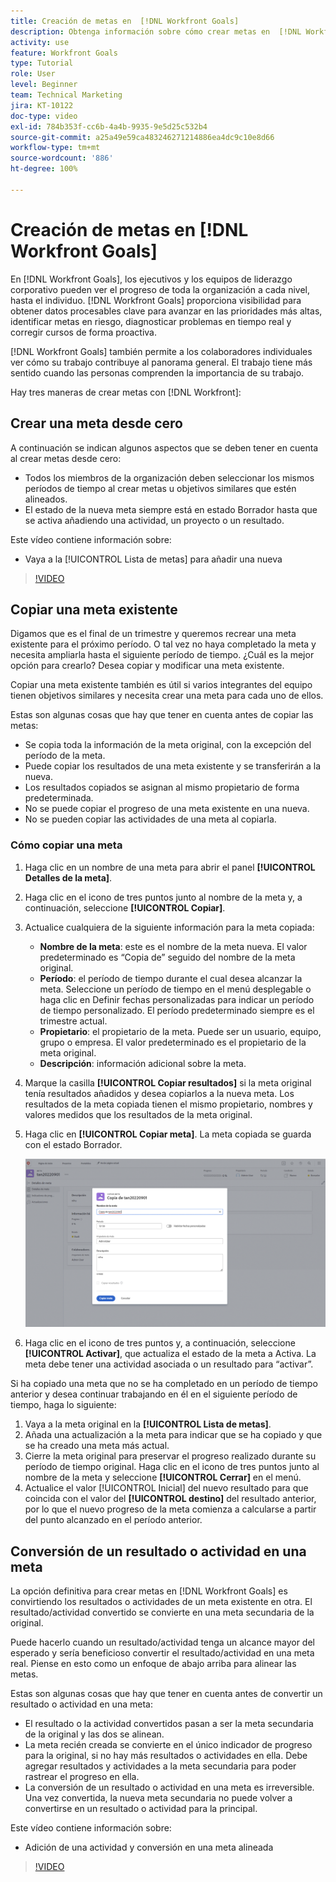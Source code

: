 ```yaml
---
title: Creación de metas en  [!DNL Workfront Goals]
description: Obtenga información sobre cómo crear metas en  [!DNL Workfront Goals]  usando tres opciones diferentes.
activity: use
feature: Workfront Goals
type: Tutorial
role: User
level: Beginner
team: Technical Marketing
jira: KT-10122
doc-type: video
exl-id: 784b353f-cc6b-4a4b-9935-9e5d25c532b4
source-git-commit: a25a49e59ca483246271214886ea4dc9c10e8d66
workflow-type: tm+mt
source-wordcount: '886'
ht-degree: 100%

---
```


# Creación de metas en [!DNL Workfront Goals]

En [!DNL Workfront Goals], los ejecutivos y los equipos de liderazgo corporativo pueden ver el progreso de toda la organización a cada nivel, hasta el individuo. [!DNL Workfront Goals] proporciona visibilidad para obtener datos procesables clave para avanzar en las prioridades más altas, identificar metas en riesgo, diagnosticar problemas en tiempo real y corregir cursos de forma proactiva.

[!DNL Workfront Goals] también permite a los colaboradores individuales ver cómo su trabajo contribuye al panorama general. El trabajo tiene más sentido cuando las personas comprenden la importancia de su trabajo.

Hay tres maneras de crear metas con [!DNL Workfront]:

## Crear una meta desde cero

A continuación se indican algunos aspectos que se deben tener en cuenta al crear metas desde cero:

* Todos los miembros de la organización deben seleccionar los mismos períodos de tiempo al crear metas u objetivos similares que estén alineados.
* El estado de la nueva meta siempre está en estado Borrador hasta que se activa añadiendo una actividad, un proyecto o un resultado.

Este vídeo contiene información sobre:

* Vaya a la [!UICONTROL Lista de metas] para añadir una nueva

>[!VIDEO](https://video.tv.adobe.com/v/335191/?quality=12&learn=on)

## Copiar una meta existente

Digamos que es el final de un trimestre y queremos recrear una meta existente para el próximo período. O tal vez no haya completado la meta y necesita ampliarla hasta el siguiente período de tiempo. ¿Cuál es la mejor opción para crearlo? Desea copiar y modificar una meta existente.

Copiar una meta existente también es útil si varios integrantes del equipo tienen objetivos similares y necesita crear una meta para cada uno de ellos.

Estas son algunas cosas que hay que tener en cuenta antes de copiar las metas:

* Se copia toda la información de la meta original, con la excepción del período de la meta.
* Puede copiar los resultados de una meta existente y se transferirán a la nueva.
* Los resultados copiados se asignan al mismo propietario de forma predeterminada.
* No se puede copiar el progreso de una meta existente en una nueva.
* No se pueden copiar las actividades de una meta al copiarla.

### Cómo copiar una meta

1. Haga clic en un nombre de una meta para abrir el panel **[!UICONTROL Detalles de la meta]**.
1. Haga clic en el icono de tres puntos junto al nombre de la meta y, a continuación, seleccione **[!UICONTROL Copiar]**.
1. Actualice cualquiera de la siguiente información para la meta copiada:
   * **Nombre de la meta**: este es el nombre de la meta nueva. El valor predeterminado es “Copia de” seguido del nombre de la meta original.
   * **Período**: el período de tiempo durante el cual desea alcanzar la meta. Seleccione un período de tiempo en el menú desplegable o haga clic en Definir fechas personalizadas para indicar un período de tiempo personalizado. El período predeterminado siempre es el trimestre actual.
   * **Propietario**: el propietario de la meta. Puede ser un usuario, equipo, grupo o empresa. El valor predeterminado es el propietario de la meta original.
   * **Descripción**: información adicional sobre la meta.

1. Marque la casilla **[!UICONTROL Copiar resultados]** si la meta original tenía resultados añadidos y desea copiarlos a la nueva meta. Los resultados de la meta copiada tienen el mismo propietario, nombres y valores medidos que los resultados de la meta original.

1. Haga clic en **[!UICONTROL Copiar meta]**. La meta copiada se guarda con el estado Borrador.

   ![Una imagen del panel [!UICONTROL Detalles de la meta] en [!DNL Workfront Goals] con la opción [!UICONTROL Copiar]](assets/03-workfront-goals-copy-a-goal.png)

1. Haga clic en el icono de tres puntos y, a continuación, seleccione **[!UICONTROL Activar]**, que actualiza el estado de la meta a Activa. La meta debe tener una actividad asociada o un resultado para “activar”.

Si ha copiado una meta que no se ha completado en un período de tiempo anterior y desea continuar trabajando en él en el siguiente período de tiempo, haga lo siguiente:

1. Vaya a la meta original en la **[!UICONTROL Lista de metas]**.
1. Añada una actualización a la meta para indicar que se ha copiado y que se ha creado una meta más actual.
1. Cierre la meta original para preservar el progreso realizado durante su período de tiempo original. Haga clic en el icono de tres puntos junto al nombre de la meta y seleccione **[!UICONTROL Cerrar]** en el menú.
1. Actualice el valor [!UICONTROL Inicial] del nuevo resultado para que coincida con el valor del **[!UICONTROL destino]** del resultado anterior, por lo que el nuevo progreso de la meta comienza a calcularse a partir del punto alcanzado en el período anterior.

## Conversión de un resultado o actividad en una meta

La opción definitiva para crear metas en [!DNL Workfront Goals] es convirtiendo los resultados o actividades de un meta existente en otra. El resultado/actividad convertido se convierte en una meta secundaria de la original.

Puede hacerlo cuando un resultado/actividad tenga un alcance mayor del esperado y sería beneficioso convertir el resultado/actividad en una meta real. Piense en esto como un enfoque de abajo arriba para alinear las metas.

Estas son algunas cosas que hay que tener en cuenta antes de convertir un resultado o actividad en una meta:

* El resultado o la actividad convertidos pasan a ser la meta secundaria de la original y las dos se alinean.
* La meta recién creada se convierte en el único indicador de progreso para la original, si no hay más resultados o actividades en ella. Debe agregar resultados y actividades a la meta secundaria para poder rastrear el progreso en ella.
* La conversión de un resultado o actividad en una meta es irreversible. Una vez convertida, la nueva meta secundaria no puede volver a convertirse en un resultado o actividad para la principal.

Este vídeo contiene información sobre:

* Adición de una actividad y conversión en una meta alineada

>[!VIDEO](https://video.tv.adobe.com/v/335192/?quality=12&learn=on)

